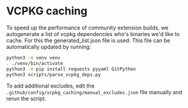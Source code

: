 # VCPKG caching
To speed up the performance of community extension builds, we autogenerate a list of vcpkg dependencies who's binaries we'd like to cache.
For this the generated_list.json file is used. This file can be automatically updated by running:

```sh
python3 -m venv venv
. ./venv/bin/activate
python3 -m pip install requests pyyaml GitPython 
python3 scripts/parse_vcpkg_deps.py
```

To add additional excludes, edit the `.github/config/vcpkg_caching/manual_excludes.json` file manually and rerun the script.